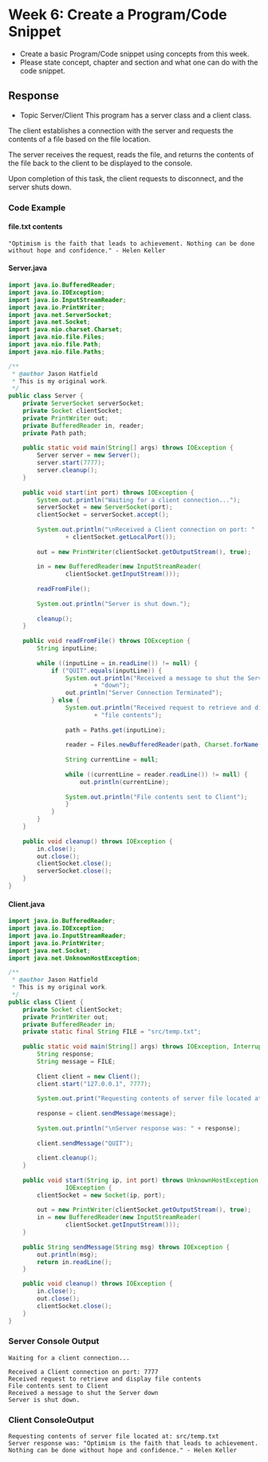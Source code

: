 # Week 6: Create a Program/Code Snippet
- Create a basic Program/Code snippet using concepts from this week. 
- Please state concept, chapter and section and what one can do with the code snippet.

## Response
- Topic Server/Client
This program has a server class and a client class.

The client establishes a connection with the server and requests the contents of a file based on the file location.

The server receives the request, reads the file, and returns the contents of the file back to the client to be displayed to the console.

Upon completion of this task, the client requests to disconnect, and the server shuts down.

### Code Example
#### file.txt contents
```
"Optimism is the faith that leads to achievement. Nothing can be done without hope and confidence." - Helen Keller
```
#### Server.java
``` Java
import java.io.BufferedReader;
import java.io.IOException;
import java.io.InputStreamReader;
import java.io.PrintWriter;
import java.net.ServerSocket;
import java.net.Socket;
import java.nio.charset.Charset;
import java.nio.file.Files;
import java.nio.file.Path;
import java.nio.file.Paths;

/**
 * @author Jason Hatfield
 * This is my original work.
 */
public class Server {
	private ServerSocket serverSocket;
	private Socket clientSocket;
	private PrintWriter out;
	private BufferedReader in, reader;
	private Path path;
	
	public static void main(String[] args) throws IOException {
		Server server = new Server();
		server.start(7777);
		server.cleanup();
	}
	
	public void start(int port) throws IOException {
		System.out.println("Waiting for a client connection...");
		serverSocket = new ServerSocket(port);
		clientSocket = serverSocket.accept();
		
		System.out.println("\nReceived a Client connection on port: "
				+ clientSocket.getLocalPort());
		
		out = new PrintWriter(clientSocket.getOutputStream(), true);
		
		in = new BufferedReader(new InputStreamReader(
				clientSocket.getInputStream()));
		
		readFromFile();
		
		System.out.println("Server is shut down.");
		
		cleanup();
	}
	
	public void readFromFile() throws IOException {
		String inputLine;
		
		while ((inputLine = in.readLine()) != null) {
			if ("QUIT".equals(inputLine)) {
				System.out.println("Received a message to shut the Server "
						+ "down");
				out.println("Server Connection Terminated");
			} else {
				System.out.println("Received request to retrieve and display "
						+ "file contents");
				
				path = Paths.get(inputLine);
				
				reader = Files.newBufferedReader(path, Charset.forName("UTF-8"));
				
				String currentLine = null;
				
				while ((currentLine = reader.readLine()) != null) {
					out.println(currentLine);
				
				System.out.println("File contents sent to Client");
				}
			}
		}
	}
	
	public void cleanup() throws IOException {
		in.close();
		out.close();
		clientSocket.close();
		serverSocket.close();
	}
}
```
#### Client.java
``` Java
import java.io.BufferedReader;
import java.io.IOException;
import java.io.InputStreamReader;
import java.io.PrintWriter;
import java.net.Socket;
import java.net.UnknownHostException;

/**
 * @author Jason Hatfield
 * This is my original work.
 */
public class Client {
	private Socket clientSocket;
	private PrintWriter out;
	private BufferedReader in;
	private static final String FILE = "src/temp.txt";
	
	public static void main(String[] args) throws IOException, InterruptedException {
		String response;
		String message = FILE;
		
		Client client = new Client();
		client.start("127.0.0.1", 7777);
		
		System.out.print("Requesting contents of server file located at: " + FILE);
		
		response = client.sendMessage(message);
		
		System.out.println("\nServer response was: " + response);
		
		client.sendMessage("QUIT");
		
		client.cleanup();
	}
	
	public void start(String ip, int port) throws UnknownHostException,
				IOException {
		clientSocket = new Socket(ip, port);
		
		out = new PrintWriter(clientSocket.getOutputStream(), true);
		in = new BufferedReader(new InputStreamReader(
				clientSocket.getInputStream()));
	}
	
	public String sendMessage(String msg) throws IOException {
		out.println(msg);
		return in.readLine();
	}

	public void cleanup() throws IOException {
		in.close();
		out.close();
		clientSocket.close();
	}
}
```
### Server Console Output
```
Waiting for a client connection...

Received a Client connection on port: 7777
Received request to retrieve and display file contents
File contents sent to Client
Received a message to shut the Server down
Server is shut down.
```
### Client ConsoleOutput
```
Requesting contents of server file located at: src/temp.txt
Server response was: "Optimism is the faith that leads to achievement. Nothing can be done without hope and confidence." - Helen Keller
```

